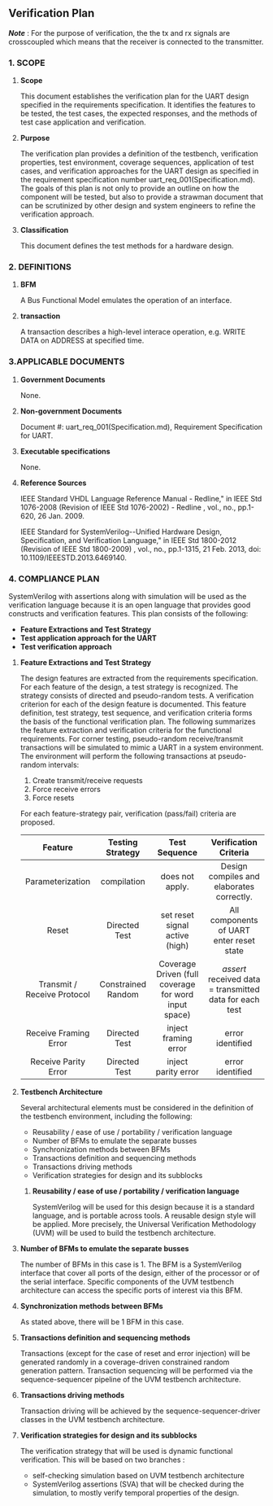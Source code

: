 ## Verification Plan

***Note*** : For the purpose of verification, the the tx and rx signals are crosscoupled which means that the receiver is connected to the transmitter. 


### 1. SCOPE

1. **Scope**

   This document establishes the verification plan for the UART design specified in
the requirements specification. It identifies the features to be tested, the test 
cases, the expected responses, and the methods of test case application and 
verification. 

1. **Purpose**

   The verification plan provides a definition of the testbench, verification 
properties, test environment, coverage sequences, application of test cases, and 
verification approaches for the UART design as specified in the requirement 
specification number uart_req_001(Specification.md).
   The goals of this plan is not only to provide an outline on how the component 
will be tested, but also to provide a strawman document that can be scrutinized 
by other design and system engineers to refine the verification approach. 

1. **Classification**

   This document defines the test methods for a hardware design. 
### 2. DEFINITIONS

1. **BFM**
   
   A Bus Functional Model emulates the operation of an interface.


1. **transaction**
    
    A transaction describes a high-level interace operation, e.g. WRITE DATA on ADDRESS at specified time.

### 3.APPLICABLE DOCUMENTS 

1. **Government Documents**

   None. 
1. **Non-government Documents**

   Document #: uart_req_001(Specification.md), Requirement Specification for UART.

1. **Executable specifications**

   None. 
1. **Reference Sources**

   IEEE Standard VHDL Language Reference Manual - Redline," in IEEE Std 1076-2008 (Revision of IEEE Std 1076-2002) - Redline , vol., no., pp.1-620, 26 Jan. 2009.

   IEEE Standard for SystemVerilog--Unified Hardware Design, Specification, and Verification Language," in IEEE Std 1800-2012 (Revision of IEEE Std 1800-2009) , vol., no., pp.1-1315, 21 Feb. 2013, doi: 10.1109/IEEESTD.2013.6469140.
### 4. COMPLIANCE PLAN

   SystemVerilog with assertions along with simulation will be used as the
verification language because it is an open language that provides good 
constructs and verification features. This plan consists of the following:
* **Feature Extractions and Test Strategy**
* **Test application approach for the UART**
* **Test verification approach**

1. **Feature Extractions and Test Strategy**

   The design features are extracted from the requirements specification. For each 
feature of the design, a test strategy is recognized. The strategy consists of 
directed and pseudo-random tests. A verification criterion for each of the design 
feature is documented. This feature definition, test strategy, test sequence, and
verification criteria forms the basis of the functional verification plan. The following
summarizes the feature extraction and verification criteria for the functional 
requirements. 
For corner testing, pseudo-random receive/transmit transactions will be simulated 
to mimic a UART in a system environment. The environment will perform the
following transactions at pseudo-random intervals: 
   1. Create transmit/receive requests 
   2. Force receive errors
   3. Force resets

   For each feature-strategy pair, verification (pass/fail) criteria are proposed.

   | Feature | Testing Strategy | Test Sequence | Verification Criteria |
   | :------: | :------: | :------: | :------: |
   | Parameterization | compilation | does not apply. | Design compiles and elaborates correctly. |
   | Reset | Directed Test | set reset signal active (high) | All components of UART enter reset state |
   | Transmit / Receive Protocol | Constrained Random | Coverage Driven (full coverage for word input space) |    *assert* received data = transmitted data for each test |
   | Receive Framing Error | Directed Test | inject framing error | error identified |
   | Receive Parity Error | Directed Test | inject parity error | error identified |

1. **Testbench Architecture**
   
   Several architectural elements must be considered in the definition of the testbench 
environment, including the following: 

   * Reusability / ease of use / portability / verification language 
   * Number of BFMs to emulate the separate busses 
   * Synchronization methods between BFMs 
   * Transactions definition and sequencing methods 
   * Transactions driving methods 
   * Verification strategies for design and its subblocks


   1. **Reusability / ease of use / portability / verification language**
   
      SystemVerilog will be used for this design because it is a standard language, and is 
portable across tools. A reusable design style will be applied. More precisely, the Universal Verification Methodology (UVM) will be used to build the testbench architecture.

1. **Number of BFMs to emulate the separate busses**

   The number of BFMs in this case is 1. The BFM is a SystemVerilog interface that cover all ports of the design, either of the processor or of the serial interface. Specific components of the UVM testbench architecture can access the specific ports of interest via this BFM.
2. **Synchronization methods between BFMs**

   As stated above, there will be 1 BFM in this case.  
3. **Transactions definition and sequencing methods**

   Transactions (except for the case of reset and error injection) will be generated randomly in a coverage-driven constrained random generation pattern. Transaction sequencing will be performed via the sequence-sequencer pipeline of the UVM testbench architecture.
4. **Transactions driving methods**

   Transaction driving will be achieved by the sequence-sequencer-driver classes in the UVM testbench architecture.
5. **Verification strategies for design and its subblocks**

   The verification strategy that will be used is dynamic functional verification. This will be based on two branches :
   * self-checking simulation based on UVM testbench architecture
   * SystemVerilog assertions (SVA) that will be checked during the simulation, to mostly verify temporal properties of the design.
